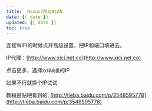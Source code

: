 ```yaml
---
title:  Nexus7跳过WLAN
date: {{ date }}
updated: {{ date }}
toc: true
---
```



连接WIFI的时候点开高级设置，把IP和端口填进去。

IP代理：[http://www.xici.net.co](http://www.xici.net.co)

点击更多，选择`双绿高匿`的IP

如果不行就换个IP试试

教程是贴吧看到的: [http://tieba.baidu.com/p/3548595778](http://tieba.baidu.com/p/3548595778)

